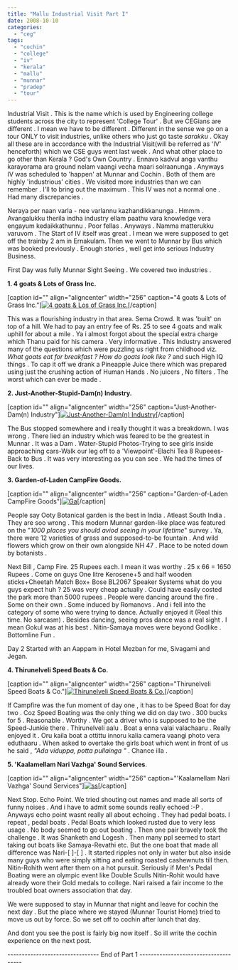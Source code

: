 ```yaml
---
title: "Mallu Industrial Visit Part I"
date: 2008-10-10
categories: 
  - "ceg"
tags: 
  - "cochin"
  - "college"
  - "iv"
  - "kerala"
  - "mallu"
  - "munnar"
  - "pradep"
  - "tour"
---
```


Industrial Visit . This is the name which is used by Engineering college students across the city to represent 'College Tour' . But we CEGians are different . I mean we have to be different . Different in the sense we go on a tour ONLY to visit industries, unlike others who just go taste _sarakku_ . Okay all these are in accordance with the Industrial Visit(will be referred as 'IV' henceforth) which we CSE guys went last week . And what other place to go other than Kerala ? God's Own Country . Ennavo kadvul anga vanthu karayorama ara ground nelam vaangi vecha maari solraanunga . Anyways IV was scheduled to 'happen' at Munnar and Cochin . Both of them are highly 'industrious' cities . We visited more industries than we can remember . I'll to bring out the maximum . This IV was not a normal one . Had many discrepancies .

Neraya per naan varla - nee varlannu kazhandikkanunga . Hmmm . Avangalukku therila indha industry ellam paathu vara knowledge vera engayum kedaikkathunnu . Poor fellas . Anyways . Namma matterukku varuvom . The Start of IV itself was great . I mean we were supposed to get off the trainby 2 am in Ernakulam. Then we went to Munnar by Bus which was booked previously . Enough stories , well get into serious Industry Business.

First Day was fully Munnar Sight Seeing . We covered two industries .

**1\. 4 goats & Lots of Grass Inc.**

\[caption id="" align="aligncenter" width="256" caption="4 goats & Lots of Grass Inc."\][![4 goats & Los of Grass Inc.](images/28h2x4h.jpg "Thanus Camera Fee put to use ")](http://i33.tinypic.com/28h2x4h.jpg)\[/caption\]

This was a flourishing industry in that area. Sema Crowd. It was 'built' on top of a hill. We had to pay an entry fee of Rs. 25 to see 4 goats and walk uphill for about a mile . Ya i almost forgot about the special extra charge which Thanu paid for his camera . Very informative . This Industry answered many of the questions which were puzzling us right from childhood viz. _What goats eat for breakfast ?_ _How do goats look like ?_ and such High IQ things . To cap it off we drank a Pineapple Juice there which was prepared using just the crushing action of Human Hands . No juicers , No filters . The worst which can ever be made .

**2\. Just-Another-Stupid-Dam(n) Industry.**

\[caption id="" align="aligncenter" width="256" caption="Just-Another-Dam(n) Industry"\][![Just-Another-Dam(n) Industry](images/68ydly.jpg "Stupid Photo 056")](http://i36.tinypic.com/68ydly.jpg)\[/caption\]

The Bus stopped somewhere and i really thought it was a breakdown. I was wrong . There lied an industry which was feared to be the greatest in Munnar . It was a Dam . Water-Stupid Photos-Trying to see girls inside approaching cars-Walk our leg off to a 'Viewpoint'-Elachi Tea 8 Rupeees-Back to Bus . It was very interesting as you can see . We had the times of our lives.

**3\. Garden-of-Laden CampFire Goods.**

\[caption id="" align="aligncenter" width="256" caption="Garden-of-Laden CampFire Goods"\][![Ga](images/14blpww.jpg "Bun among Flowers")](http://i36.tinypic.com/14blpww.jpg)\[/caption\]

People say Ooty Botanical garden is the best in India . Atleast South India . They are soo wrong . This modern Munnar garden-like place was featured on the "_1000 places you should aviod seeing in your lifetime_" survey . Ya, there were 12 varieties of grass and supposed-to-be fountain . And wild flowers which grow on their own alongside NH 47 . Place to be noted down by botanists .

Next Bill , Camp Fire. 25 Rupees each. I mean it was worthy . 25 x 66 = 1650 Rupees . Come on guys One litre Kerosene+5 and half wooden sticks+Cheetah Match Box+ Bose BL2067 Speaker Systems what do you guys expect huh ? 25 was very cheap actually . Could have easily costed the park more than 5000 rupees . People were dancing around the fire . Some on their own . Some induced by Romanovs . And i fell into the category of some who were trying to dance. Actually enjoyed it (Real this time. No sarcasm) . Besides dancing, seeing pros dance was a real sight . I mean Gokul was at his best . Nitin-Samaya moves were beyond Godlike .  Bottomline Fun .

Day 2 Started with an Aappam in Hotel Mezban for me, Sivagami and Jegan.

**4\. Thirunelveli Speed Boats & Co.**

\[caption id="" align="aligncenter" width="256" caption="Thirunelveli Speed Boats & Co."\][![Thirunelveli Speed Boats & Co.](images/9j23hl.jpg "Caught in the Act")](http://i36.tinypic.com/9j23hl.jpg)\[/caption\]

If Campfire was the fun moment of day one , it has to be Speed Boat for day two . Coz Speed Boating was the only thing we did on day two . 300 bucks for 5 . Reasonable . Worthy . We got a driver who is supposed to be the Speed-Junkie there . Thirunelveli aalu . Boat a enna valai valachaaru . Really enjoyed it . Oru kaila boat a ottittu innoru kalia camera vaangi photo vera eduthaaru . When asked to overtake the girls boat which went in front of us he said , _"Ada viduppa, potta pullainga "_ . Chance illa .

**5\. 'Kaalamellam Nari Vazhga' Sound Services**.

\[caption id="" align="aligncenter" width="256" caption="'Kaalamellam Nari Vazhga' Sound Services"\][![ss](images/264kv1i.jpg "Echo Point")](http://i36.tinypic.com/264kv1i.jpg)\[/caption\]

Next Stop. Echo Point. We tried shouting out names and made all sorts of funny noises . And i have to admit some sounds really echoed :-P . Anyways echo point wasnt really all about echoing . They had pedal boats. I repeat , pedal boats . Pedal Boats which looked rusted due to very less usage . No body seemed to go out boating . Then one pair bravely took the challenge . It was Shanketh and Logesh . Then many ppl seemed to start taking out boats like Samaya-Revathi etc. But the one boat that made all difference was Nari-\[ \]-\[ \] . It started ripples not only in water but also inside many guys who were simply sitting and eating roasted cashewnuts till then. Nitin-Rohith went after them on a hot pursuit. Seriously if Men's Pedal Boating were an olympic event like Double Sculls Nitin-Rohit would have already wore their Gold medals to college. Nari raised a fair income to the troubled boat owners association that day.

We were supposed to stay in Munnar that night and leave for cochin the next day . But the place where we stayed (Munnar Tourist Home) tried to move us out by force. So we set off to cochin after lunch that day.

And dont you see the post is fairly big now itself . So ill write the cochin experience on the next post.

\-------------------------------- End of Part 1 -------------------------------------
